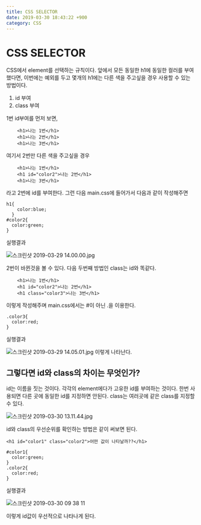 ```yaml
---
title: CSS SELECTOR
date: 2019-03-30 18:43:22 +900
category: CSS
---
```

# CSS SELECTOR
CSS에서 element를 선택하는 규칙이다. 
앞에서 모든 동일한 h1에 동일한 컬러를 부여했다면, 이번에는 예외를 두고 몇개의 h1에는 다른 색을 주고싶을 경우 사용할 수 있는 방법이다.
1. id 부여
2. class 부여

1번 id부여를 먼저 보면,
```
    <h1>나는 1번</h1>
    <h1>나는 2번</h1>
    <h1>나는 3번</h1>
```
여기서 2번만 다른 색을 주고싶을 경우
```
    <h1>나는 1번</h1>
    <h1 id="color2">나는 2번</h1>
    <h1>나는 3번</h1>
```
라고 2번에 id를 부여한다. 그런 다음 main.css에 들어가서 다음과 같이 작성해주면
```
h1{
    color:blue;
  }
#color2{
  color:green;
}
```
실행결과 

![스크린샷 2019-03-29 14.00.00.jpg](https://images.velog.io/post-images/swll04/9b2faaa0-51df-11e9-b536-7503904d0047/-2019-03-29-14.00.00.jpg)

2번이 바뀐것을 볼 수 있다.
다음 두번째 방법인 class는 id와 똑같다. 
```
    <h1>나는 1번</h1>
    <h1 id="color2">나는 2번</h1>
    <h1 class="color3">나는 3번</h1>
```
이렇게 작성해주며 main.css에서는 #이 아닌 .을 이용한다.
```
.color3{
  color:red;
}
```
실행결과

![스크린샷 2019-03-29 14.05.01.jpg](https://images.velog.io/post-images/swll04/397e8d70-51e0-11e9-b536-7503904d0047/-2019-03-29-14.05.01.jpg)
이렇게 나타난다.

## 그렇다면 id와 class의 차이는 무엇인가?
id는 이름을 짓는 것이다. 각각의 element에다가 고유한 id를 부여하는 것이다. 한번 사용되면 다른 곳에 동일한 id를 지정하면 안된다.
class는 여러곳에 같은 class를 지정할 수 있다.

![스크린샷 2019-03-30 13.11.44.jpg](https://images.velog.io/post-images/swll04/2e71a490-52a2-11e9-bb9d-7b852077c439/-2019-03-30-13.11.44.jpg)


id와 class의 우선순위를 확인하는 방법은 같이 써보면 된다.
```
<h1 id="color1" class="color2">어떤 값이 나타날까??</h1>
```
```
#color1{
  color:green;
}
.color2{
  color:red;
}
```
실행결과

![스크린샷 2019-03-30 09 38 11](https://user-images.githubusercontent.com/46247666/55268714-c0ed5d00-52cf-11e9-8a00-71b6b3d8c85e.jpg)

이렇게 id값이 우선적으로 나타나게 된다. 